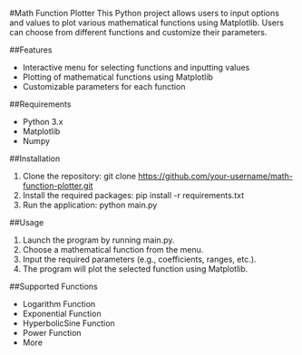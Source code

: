 #Math Function Plotter
This Python project allows users to input options and values to plot various mathematical functions using Matplotlib. Users can choose from different functions and customize their parameters.

##Features
* Interactive menu for selecting functions and inputting values
* Plotting of mathematical functions using Matplotlib
* Customizable parameters for each function

##Requirements
* Python 3.x
* Matplotlib
* Numpy

##Installation
1. Clone the repository: git clone https://github.com/your-username/math-function-plotter.git
2. Install the required packages: pip install -r requirements.txt
3. Run the application: python main.py

##Usage
1. Launch the program by running main.py.
2. Choose a mathematical function from the menu.
3. Input the required parameters (e.g., coefficients, ranges, etc.).
4. The program will plot the selected function using Matplotlib.

##Supported Functions
* Logarithm Function
* Exponential Function
* HyperbolicSine Function
* Power Function
* More
